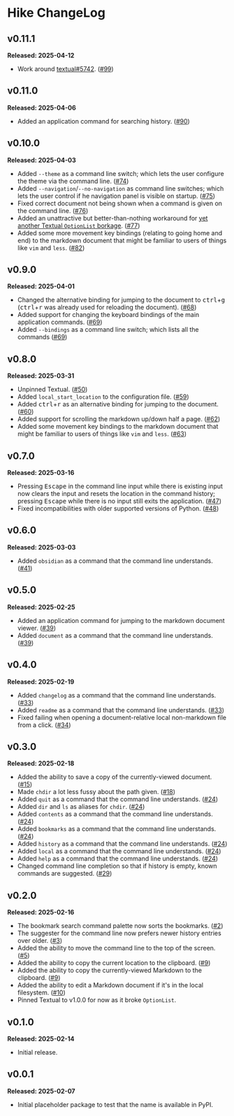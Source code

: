 # Hike ChangeLog

## v0.11.1

**Released: 2025-04-12**

- Work around
  [textual#5742](https://github.com/Textualize/textual/issues/5742).
  ([#99](https://github.com/davep/hike/pull/99))

## v0.11.0

**Released: 2025-04-06**

- Added an application command for searching history.
  ([#90](https://github.com/davep/hike/pull/90))

## v0.10.0

**Released: 2025-04-03**

- Added `--theme` as a command line switch; which lets the user configure
  the theme via the command line.
  ([#74](https://github.com/davep/hike/pull/74))
- Added `--navigation`/`--no-navigation` as command line switches; which
  lets the user control if he navigation panel is visible on startup.
  ([#75](https://github.com/davep/hike/pull/75))
- Fixed correct document not being shown when a command is given on the
  command line. ([#76](https://github.com/davep/hike/issues/76))
- Added an unattractive but better-than-nothing workaround for [yet another
  Textual `OptionList`
  borkage](https://github.com/Textualize/textual/issues/5701).
  ([#77](https://github.com/davep/hike/issues/77))
- Added some more movement key bindings (relating to going home and end) to
  the markdown document that might be familiar to users of things like `vim`
  and `less`. ([#82](https://github.com/davep/hike/pull/82))

## v0.9.0

**Released: 2025-04-01**

- Changed the alternative binding for jumping to the document to
  <kbd>ctrl</kbd>+<kbd>g</kbd> (<kbd>ctrl</kbd>+<kbd>r</kbd> was already
  used for reloading the document).
  ([#68](https://github.com/davep/hike/pull/68))
- Added support for changing the keyboard bindings of the main application
  commands. ([#69](https://github.com/davep/hike/pull/69))
- Added `--bindings` as a command line switch; which lists all the commands
  ([#69](https://github.com/davep/hike/pull/69))

## v0.8.0

**Released: 2025-03-31**

- Unpinned Textual. ([#50](https://github.com/davep/hike/pull/50))
- Added `local_start_location` to the configuration file.
  ([#59](https://github.com/davep/hike/pull/59))
- Added <kbd>ctrl</kbd>+<kbd>r</kbd> as an alternative binding for jumping
  to the document. ([#60](https://github.com/davep/hike/pull/60))
- Added support for scrolling the markdown up/down half a page.
  ([#62](https://github.com/davep/hike/pull/62))
- Added some movement key bindings to the markdown document that might be
  familiar to users of things like `vim` and `less`.
  ([#63](https://github.com/davep/hike/pull/63))

## v0.7.0

**Released: 2025-03-16**

- Pressing <kbd>Escape</kbd> in the command line input while there is
  existing input now clears the input and resets the location in the command
  history; pressing <kbd>Escape</kbd> while there is no input still exits
  the application. ([#47](https://github.com/davep/hike/pull/47))
- Fixed incompatibilities with older supported versions of Python.
  ([#48](https://github.com/davep/hike/pull/48))

## v0.6.0

**Released: 2025-03-03**

- Added `obsidian` as a command that the command line understands.
  ([#41](https://github.com/davep/hike/pull/41))

## v0.5.0

**Released: 2025-02-25**

- Added an application command for jumping to the markdown document viewer.
  ([#39](https://github.com/davep/hike/pull/39))
- Added `document` as a command that the command line understands.
  ([#39](https://github.com/davep/hike/pull/39))

## v0.4.0

**Released: 2025-02-19**

- Added `changelog` as a command that the command line understands.
  ([#33](https://github.com/davep/hike/pull/33))
- Added `readme` as a command that the command line understands.
  ([#33](https://github.com/davep/hike/pull/33))
- Fixed failing when opening a document-relative local non-markdown file
  from a click. ([#34](https://github.com/davep/hike/pull/34))

## v0.3.0

**Released: 2025-02-18**

- Added the ability to save a copy of the currently-viewed document.
  ([#15](https://github.com/davep/hike/pull/15))
- Made `chdir` a lot less fussy about the path given.
  ([#18](https://github.com/davep/hike/pull/18))
- Added `quit` as a command that the command line understands.
  ([#24](https://github.com/davep/hike/pull/24))
- Added `dir` and `ls` as aliases for `chdir`.
  ([#24](https://github.com/davep/hike/pull/24))
- Added `contents` as a command that the command line understands.
  ([#24](https://github.com/davep/hike/pull/24))
- Added `bookmarks` as a command that the command line understands.
  ([#24](https://github.com/davep/hike/pull/24))
- Added `history` as a command that the command line understands.
  ([#24](https://github.com/davep/hike/pull/24))
- Added `local` as a command that the command line understands.
  ([#24](https://github.com/davep/hike/pull/24))
- Added `help` as a command that the command line understands.
  ([#24](https://github.com/davep/hike/pull/24))
- Changed command line completion so that if history is empty, known
  commands are suggested. ([#29](https://github.com/davep/hike/pull/29))

## v0.2.0

**Released: 2025-02-16**

- The bookmark search command palette now sorts the bookmarks.
  ([#2](https://github.com/davep/hike/pull/2))
- The suggester for the command line now prefers newer history entries over
  older. ([#3](https://github.com/davep/hike/pull/3))
- Added the ability to move the command line to the top of the screen.
  ([#5](https://github.com/davep/hike/pull/5))
- Added the ability to copy the current location to the clipboard.
  ([#9](https://github.com/davep/hike/pull/9))
- Added the ability to copy the currently-viewed Markdown to the clipboard.
  ([#9](https://github.com/davep/hike/pull/9))
- Added the ability to edit a Markdown document if it's in the local
  filesystem. ([#10](https://github.com/davep/hike/pull/10))
- Pinned Textual to v1.0.0 for now as it broke `OptionList`.

## v0.1.0

**Released: 2025-02-14**

- Initial release.

## v0.0.1

**Released: 2025-02-07**

- Initial placeholder package to test that the name is available in PyPI.

[//]: # (ChangeLog.md ends here)
